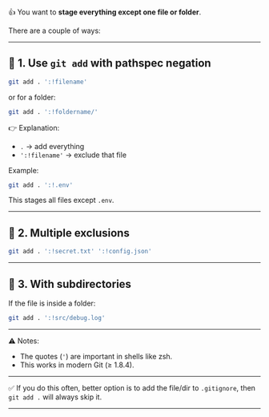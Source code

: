 👍 You want to **stage everything except one file or folder**.

There are a couple of ways:

---

## 🔹 1. Use `git add` with pathspec negation

```bash
git add . ':!filename'
```

or for a folder:

```bash
git add . ':!foldername/'
```

👉 Explanation:

* `.` → add everything
* `':!filename'` → exclude that file

Example:

```bash
git add . ':!.env'
```

This stages all files except `.env`.

---

## 🔹 2. Multiple exclusions

```bash
git add . ':!secret.txt' ':!config.json'
```

---

## 🔹 3. With subdirectories

If the file is inside a folder:

```bash
git add . ':!src/debug.log'
```

---

⚠️ Notes:

* The quotes (`'`) are important in shells like zsh.
* This works in modern Git (≥ 1.8.4).

---

✅ If you do this often, better option is to add the file/dir to `.gitignore`, then `git add .` will always skip it.

---
